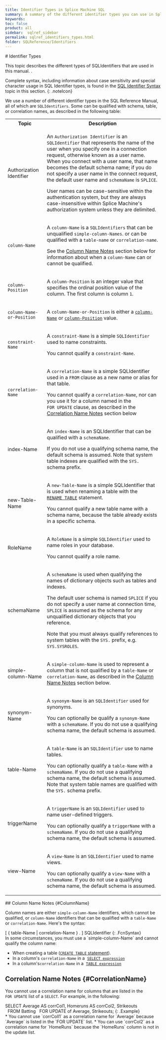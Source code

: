 ```yaml
---
title: Identifier Types in Splice Machine SQL
summary: A summary of the different identifier types you can use in Splice Machine SQL
keywords:
toc: false
product: all
sidebar:  sqlref_sidebar
permalink: sqlref_identifiers_types.html
folder: SQLReference/Identifiers
---
```

<section>
<div class="TopicContent" data-swiftype-index="true" markdown="1">
# Identifier Types

This topic describes the different types of SQLIdentifiers that are used
in this manual. .

Complete syntax, including information about case sensitivity and
special character usage in SQL Identifier types, is found in the
[SQL Identifier Syntax](sqlref_identifiers_syntax.html) topic in this
section.
{: .noteIcon}

We use a number of different identifier types in the SQL Reference
Manual, all of which are `SQLIdentifiers`. Some can be qualified with
schema, table, or correlation names, as described in the following
table:

<table summary="Splice Machine SQL Identifier types">
                <col />
                <col />
                <tbody>
                    <tr>
                        <th>Topic</th>
                        <th>Description</th>
                    </tr>
                    <tr>
                        <td class="CodeFont" id="AuthorizationIdentifier">Authorization Identifier</td>
                        <td>
                            <p>An <code>Authorization Identifier</code> is an <code>SQLIdentifier</code> that represents the name of the user when you specify one in a connection request, otherwise known as a user name. When you connect with a user name, that name becomes the default schema name; if you do not specify a user name in the connect request, the default user name and <code>schemaName</code> is <code>SPLICE</code>.</p>
                            <p>User names can be case-sensitive within the authentication system, but they are always case-insensitive within Splice Machine's authorization system unless they are delimited.</p>
                        </td>
                    </tr>
                    <tr>
                        <td><code>column-Name</code></td>
                        <td>
                            <p id="ColumnName">A <code>column-Name</code> is a <code>SQLIdentifiers</code> that can be unqualified <code>simple-column-Names</code>. or can be qualified with a <code>table-name</code> or <code>correlation-name</code>.</p>
                            <p>See the <a href="#ColumnName">Column Name Notes</a> section below for information about when a <code>column-Name</code> can or cannot be qualified.</p>
                        </td>
                    </tr>
                    <tr>
                        <td><code>column-Position</code></td>
                        <td>
                            <p id="ColumnPosition">A <code>column-Position</code> is an integer value that specifies the ordinal position value of the column. The first column is column <code>1</code>.</p>
                        </td>
                    </tr>
                    <tr>
                        <td><code>column-Name-or-Position</code></td>
                        <td>
                            <p id="ColumnNameOrPosn">A <code>column-Name-or-Position</code> is either a <a href="#ColumnName"><code>column-Name</code></a> or <a href="#ColumnPosition"><code>column-Position</code></a> value.</p>
                        </td>
                    </tr>
                    <tr>
                        <td><code>constraint-Name</code></td>
                        <td>
                            <p>A <code>constraint-Name</code> is a simple <code>SQLIdentifier</code> used to name constraints.</p>
                            <p>You cannot qualify a <code>constraint-Name</code>.</p>
                        </td>
                    </tr>
                    <tr>
                        <td><code>correlation-Name</code></td>
                        <td>
                            <p>A <code>correlation-Name</code> is a simple SQLIdentifier used in a <code>FROM</code> clause as a new name or alias for that table.</p>
                            <p>You cannot qualify a <code>correlation-Name</code>, nor can you use it for a column named in the <code>FOR UPDATE</code> clause,  as described in the <a href="#CorrelationName">Correlation Name Notes</a> section below</p>
                        </td>
                    </tr>
                    <tr>
                        <td class="CodeFont" id="IndexName">index-Name</td>
                        <td>
                            <p>An <code>index-Name</code> is an SQLIdentifier that can be qualified with a <code>schemaName</code>. </p>
                            <p>If you do not use a qualifying schema name, the default schema is assumed. Note that system table indexes are qualified with the <code>SYS.</code> schema prefix.</p>
                        </td>
                    </tr>
                    <tr>
                        <td class="CodeFont" id="NewTableName">new-Table-Name</td>
                        <td>
                            <p>A <code>new-Table-Name</code> is a simple SQLIdentifier that is used when renaming a table with the <a href="sqlref_statements_renametable.html"><code>RENAME TABLE</code></a> statement.</p>
                            <p>You cannot qualify a new table name with a schema name, because the table already exists in a specific schema.</p>
                        </td>
                    </tr>
                    <tr>
                        <td class="CodeFont" id="RoleName">RoleName</td>
                        <td>
                            <p>A <code>RoleName</code> is a simple <code>SQLIdentifier</code> used to name roles in your database.</p>
                            <p>You cannot qualify a role name.</p>
                        </td>
                    </tr>
                    <tr>
                        <td class="CodeFont" id="SchemaName">schemaName</td>
                        <td>
                            <p>A <code>schemaName</code> is used when qualifying the names of dictionary objects such as tables and indexes.</p>
                            <p>The default user schema is named <code>SPLICE</code> if you do not specify a user name at connection time, <code>SPLICE</code> is assumed as the schema for any unqualified dictionary objects that you reference.</p>
                            <p>Note that you must always qualify references to system tables with the <code>SYS.</code> prefix, e.g. <code>SYS.SYSROLES</code>.</p>
                        </td>
                    </tr>
                    <tr>
                        <td class="CodeFont" id="SimpleColumnName">simple-column-Name</td>
                        <td>
                            <p>A <code>simple-column-Name</code> is used to represent a column that is not qualified by a <code>table-Name</code> or <code>correlation-Name</code>, as described in the <a href="#ColumnName">Column Name Notes</a> section below.</p>
                        </td>
                    </tr>
                    <tr>
                        <td class="CodeFont" id="SynonymName">synonym-Name</td>
                        <td>
                            <p>A <code>synonym-Name</code> is an <code>SQLIdentifier</code> used for synonyms.</p>
                            <p>You can optionally be qualify a <code>synonym-Name</code> with a <code>schemaName</code>. If you do not use a qualifying schema name, the default schema is assumed. </p>
                        </td>
                    </tr>
                    <tr>
                        <td class="CodeFont" id="TableName">table-Name</td>
                        <td>
                            <p>A <code>table-Name</code> is an <code>SQLIdentifier</code> use to name tables.</p>
                            <p>You can optionally qualify a <code>table-Name</code> with a <code>schemaName</code>. If you do not use a qualifying schema name, the default schema is assumed. Note that system table names are qualified with the <code>SYS.</code> schema prefix.</p>
                        </td>
                    </tr>
                    <tr>
                        <td class="CodeFont" id="TriggerName">triggerName</td>
                        <td>
                            <p>A <code>triggerName</code> is an <code>SQLIdentifier</code> used to name user-defined triggers.</p>
                            <p>You can optionally qualify a <code>triggerName</code> with a <code>schemaName</code>. If you do not use a qualifying schema name, the default schema is assumed.</p>
                        </td>
                    </tr>
                    <tr>
                        <td class="CodeFont" id="ViewName">view-Name</td>
                        <td>
                            <p>A <code>view-Name</code> is an <code>SQLIdentifier</code> used to name views.</p>
                            <p>You can optionally qualify a <code>view-Name</code> with a <code>schemaName</code>. If you do not use a qualifying schema name, the default schema is assumed.</p>
                        </td>
                    </tr>
                </tbody>
            </table>
## Column Name Notes   {#ColumnName}

Column names are either `simple-column-Name` identifiers, which cannot
be qualified, or `column-Name` identifiers that can be qualified with a
`table-Name` or `correlation-Name`. Here's the syntax:

<div class="fcnWrapperWide" markdown="1">
    [ { table-Name | correlation-Name } . ] SQLIdentifier
{: .FcnSyntax}

</div>
In some circumstances, you must use a `simple-column-Name` and cannot
qualify the column name:

* When creating a table ([`CREATE TABLE`
  statement](sqlref_statements_createtable.html)).
* In a column's `correlation-Name` in a
 &nbsp;[`SELECT expression`](sqlref_expressions_select.html)
* In a column's`correlation-Name` in a
 &nbsp;[`TABLE expression`](sqlref_expressions_table.html)

## Correlation Name Notes   {#CorrelationName}

You cannot use a correlation name for columns that are listed in the
`FOR UPDATE` list of a `SELECT`. For example, in the following:

<div class="preWrapperWide" markdown="1">
    SELECT Average AS corrCol1, Homeruns AS corrCol2, Strikeouts   FROM Batting    FOR UPDATE of Average, Strikeouts;
{: .Example}

</div>
* You cannot use `corrColl1` as a correlation name for `Average` because
  `Average` is listed in the `FOR UPDATE` list.
* You can use `corrCol2` as a correlation name for `HomeRuns` because
  the `HomeRuns` column is not in the update list.

</div>
</section>
